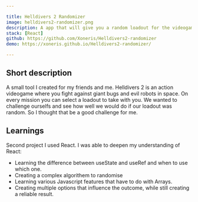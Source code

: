 ```yaml
---

title: Helldivers 2 Randomizer
image: helldivers2-randomizer.png
description: A app that will give you a random loadout for the videogame Helldivers 2!
stack: [React]
github: https://github.com/Xoneris/Helldivers2-randomizer
demo: https://xoneris.github.io/Helldivers2-randomizer/

---
```


## Short description
A small tool I created for my friends and me. Helldivers 2 is an action videogame where you fight against giant bugs and evil robots in space. On every mission you can select a loadout to take with you. We wanted to challenge ourselfs and see how well we would do if our loadout was random. So I thought that be a good challenge for me.

## Learnings
Second project I used React. I was able to deepen my understanding of React: 
- Learning the difference between useState and useRef and when to use which one. 
- Creating a complex algorithem to randomise
- Learning various Javascript features that have to do with Arrays.
- Creating multiple options that influence the outcome, while still creating a reliable result.